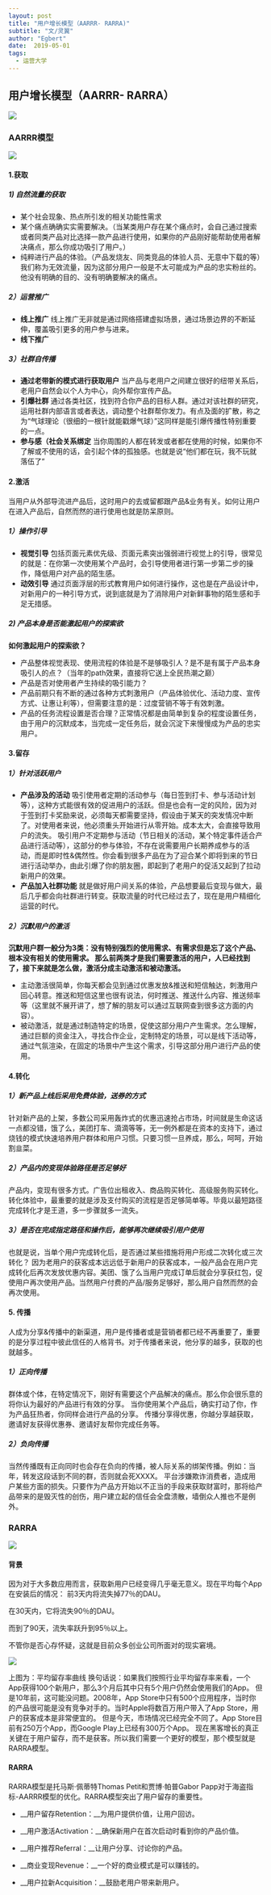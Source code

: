 ```yaml
---
layout: post
title: "用户增长模型（AARRR- RARRA)"
subtitle: "文/灵翼"
author: "Egbert"
date:  2019-05-01
tags:
  - 运营大学
---
```


## 用户增长模型（AARRR- RARRA）

![](/img/in-post/post-operation/usergrowth1.png)

### AARRR模型
![](/img/in-post/post-operation/usergrowth2.png)
#### 1.获取

##### 1) 自然流量的获取

- 某个社会现象、热点所引发的相关功能性需求
- 某个痛点确确实实需要解决。（当某类用户存在某个痛点时，会自己通过搜索或者同类产品对比选择一款产品进行使用，如果你的产品刚好能帮助使用者解决痛点，那么你成功吸引了用户。）
- 纯粹进行产品的体验。（产品发烧友、同类竞品的体验人员、无意中下载的等）我们称为无效流量，因为这部分用户一般是不太可能成为产品的忠实粉丝的。他没有明确的目的、没有明确要解决的痛点。

##### 2）运营推广

- __线上推广__
线上推广无非就是通过网络搭建虚拟场景，通过场景边界的不断延伸，覆盖吸引更多的用户参与进来。
- __线下推广__

##### 3）社群自传播

- __通过老带新的模式进行获取用户__
     当产品与老用户之间建立很好的纽带关系后，老用户自然会以个人为中心，向外帮你宣传产品。
- __引爆社群__
     通过各类社区，找到符合你产品的目标人群。通过对该社群的研究，运用社群内部语言或者表达，调动整个社群帮你发力。有点及面的扩散，称之为“气球理论（很细的一根针就能戳爆气球）”这同样是能引爆传播性特别重要的一点。
- __参与感（社会关系绑定__
     当你周围的人都在转发或者都在使用的时候，如果你不了解或不使用的话，会引起个体的孤独感。也就是说“他们都在玩，我不玩就落伍了”

#### 2.激活

当用户从外部导流进产品后，这时用户的去或留都跟产品&业务有关。如何让用户在进入产品后，自然而然的进行使用也就是防呆原则。

##### 1）操作引导
- __视觉引导__
包括页面元素优先级、页面元素突出强弱进行视觉上的引导，很常见的就是：在你第一次使用某个产品时，会引导使用者进行第一步第二步的操作，降低用户对产品的陌生感。
- __动效引导__
通过页面浮层的形式教育用户如何进行操作，这也是在产品设计中，对新用户的一种引导方式，说到底就是为了消除用户对新鲜事物的陌生感和手足无措感。

##### 2)  产品本身是否能激起用户的探索欲
 __如何激起用户的探索欲？__

- 产品整体视觉表现、使用流程的体验是不是够吸引人？是不是有属于产品本身吸引人的点？（当年的path效果，直接将它送上全民热潮之巅）
- 产品是否对使用者产生持续的吸引能力？
- 产品前期只有不断的通过各种方式刺激用户（产品体验优化、活动力度、宣传方式、让惠让利等），但需要注意的是：过度营销不等于有效刺激。
- 产品的任务流程设置是否合理？正常情况都是由简单到复杂的程度设置任务，由于用户的沉默成本，当完成一定任务后，就会沉淀下来慢慢成为产品的忠实用户。

#### 3.留存

##### 1）针对活跃用户

- __产品涉及的活动__
吸引使用者定期的活动参与（每日签到打卡、参与活动计划等），这种方式能很有效的促进用户的活跃。但是也会有一定的风险，因为对于签到打卡奖励来说，必须每天都需要坚持，假设由于某天的突发情况中断了。对使用者来说，他必须重头开始进行从零开始。成本太大，会直接导致用户的流失。
吸引用户不定期参与活动（节日相关的活动，某个特定事件适合产品进行活动等），这部分的参与体验，不存在说需要用户长期养成参与的活动，而是即时性&偶然性。你会看到很多产品在为了迎合某个即将到来的节日进行活动举办，由此引爆了你的朋友圈，即起到了老用户的促活又起到了拉动新用户的效果。
- __产品加入社群功能__
就是做好用户间关系的体验，产品想要最后变现与做大，最后几乎都会向社群进行转变。获取流量的时代已经过去了，现在是用户精细化运营的时代。

##### 2）沉默用户的激活
__沉默用户群一般分为3类：没有特别强烈的使用需求、有需求但是忘了这个产品、根本没有相关的使用需求。
那么前两类才是我们需要激活的用户，人已经找到了，接下来就是怎么做，激活分成主动激活和被动激活。__
- 主动激活很简单，你每天都会见到通过优惠发放&推送和短信触达，刺激用户回心转意。推送和短信这里也很有说法，何时推送、推送什么内容、推送频率等（这里就不展开讲了，想了解的朋友可以通过互联网查到很多这方面的内容）。
- 被动激活，就是通过制造特定的场景，促使这部分用户产生需求。怎么理解，通过巨额的资金注入，寻找合作企业，定制特定的场景，可以是线下活动等，通过气氛渲染，在固定的场景中产生这个需求，引导这部分用户进行产品的使用。

#### 4.转化

##### 1）新产品上线后采用免费体验，送券的方式

针对新产品的上架，多数公司采用轰炸式的优惠迅速抢占市场，时间就是生命这话一点都没错，饿了么，美团打车、滴滴等等，无一例外都是在资本的支持下，通过烧钱的模式快速培养用户群体和用户习惯。只要习惯一旦养成，那么，呵呵，开始割韭菜。

##### 2）产品内的变现体验路径是否足够好

产品内，变现有很多方式。广告位出租收入、商品购买转化、高级服务购买转化。转化体验中，最重要的就是涉及支付购买的流程是否足够简单等。毕竟以最短路径完成转化才是王道，多一步骤就多一流失。
##### 3）是否在完成指定路径和操作后，能够再次继续吸引用户使用

也就是说，当单个用户完成转化后，是否通过某些措施将用户形成二次转化或三次转化？
因为老用户的获客成本远远低于新用户的获客成本，一般产品会在用户完成转化后再次发放优惠内容。美团、饿了么当用户完成订单后就会分享获红包，促使用户再次使用产品。当然用户付费的产品/服务足够好，那么用户自然而然的会再次使用。

#### 5. 传播
人成为分享&传播中的新渠道，用户是传播者或是营销者都已经不再重要了，重要的是分享过程中彼此信任的人格背书。对于传播者来说，他分享的越多，获取的也就越多。

##### 1）正向传播
群体或个体，在特定情况下，刚好有需要这个产品解决的痛点。那么你会很乐意的将你认为最好的产品进行有效的分享。
当你使用某个产品后，确实打动了你，作为产品狂热者，你同样会进行产品的分享。
传播分享得优惠，你越分享越获取，邀请好友获得优惠券、邀请好友帮你完成任务等。

##### 2）负向传播
当然传播既有正向同时也会存在负向的传播，被人际关系的绑架传播。例如：当年，转发这段话到不同的群，否则就会死XXXX。
平台涉嫌欺诈消费者，造成用户某些方面的损失。只要作为产品方开始以不正当的手段来获取财富时，那将给产品带来的是毁灭性的创伤，用户建立起的信任会全盘溃散，墙倒众人推也不是例外。

### RARRA

![](/img/in-post/post-operation/usergrowth3.png)

#### 背景
因为对于大多数应用而言，获取新用户已经变得几乎毫无意义。现在平均每个App在安装后的情况：
前3天内将流失掉77％的DAU。
 
在30天内，它将流失90％的DAU。
 
而到了90天，流失率跃升到95％以上。
 
不管你是否心存怀疑，这就是目前众多创业公司所面对的现实窘境。

![](/img/in-post/post-operation/usergrowth4.png)

上图为：平均留存率曲线
换句话说：如果我们按照行业平均留存率来看，一个App获得100个新用户，那么3个月后其中只有5个用户仍然会使用我们的App。
但是10年前，这可能没问题。2008年，App Store中只有500个应用程序，当时你的产品很可能是没有竞争对手的。当时Apple将数百万用户带入了App Store，用户的获客成本是非常便宜的。
但是今天，市场情况已经完全不同了。App Store目前有250万个App，而Google Play上已经有300万个App。
现在黑客增长的真正关键在于用户留存，而不是获客。所以我们需要一个更好的模型，那个模型就是RARRA模型。

#### RARRA

RARRA模型是托马斯·佩蒂特Thomas Petit和贾博·帕普Gabor Papp对于海盗指标-AARRR模型的优化。RARRA模型突出了用户留存的重要性。

- __用户留存Retention：__为用户提供价值，让用户回访。

- __用户激活Activation：__确保新用户在首次启动时看到你的产品价值。

- __用户推荐Referral：__让用户分享、讨论你的产品。

- __商业变现Revenue：__一个好的商业模式是可以赚钱的。

- __用户拉新Acquisition：__鼓励老用户带来新用户。
